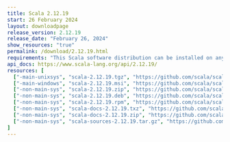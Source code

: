 ```yaml
---
title: Scala 2.12.19
start: 26 February 2024
layout: downloadpage
release_version: 2.12.19
release_date: "February 26, 2024"
show_resources: "true"
permalink: /download/2.12.19.html
requirements: "This Scala software distribution can be installed on any Unix-like or Windows system. It requires Java 8 or later, available <a href='https://www.java.com/'>here</a>."
api_docs: https://www.scala-lang.org/api/2.12.19/
resources: [
  ["-main-unixsys", "scala-2.12.19.tgz", "https://github.com/scala/scala/releases/download/v2.12.19/scala-2.12.19.tgz", "Mac OS X, Unix, Cygwin", "20.08M"],
  ["-main-windows", "scala-2.12.19.msi", "https://github.com/scala/scala/releases/download/v2.12.19/scala-2.12.19.msi", "Windows (msi installer)", "126.70M"],
  ["-non-main-sys", "scala-2.12.19.zip", "https://github.com/scala/scala/releases/download/v2.12.19/scala-2.12.19.zip", "Windows", "20.12M"],
  ["-non-main-sys", "scala-2.12.19.deb", "https://github.com/scala/scala/releases/download/v2.12.19/scala-2.12.19.deb", "Debian", "147.69M"],
  ["-non-main-sys", "scala-2.12.19.rpm", "https://github.com/scala/scala/releases/download/v2.12.19/scala-2.12.19.rpm", "RPM package", "126.95M"],
  ["-non-main-sys", "scala-docs-2.12.19.txz", "https://github.com/scala/scala/releases/download/v2.12.19/scala-docs-2.12.19.txz", "API docs", "54.88M"],
  ["-non-main-sys", "scala-docs-2.12.19.zip", "https://github.com/scala/scala/releases/download/v2.12.19/scala-docs-2.12.19.zip", "API docs", "109.81M"],
  ["-non-main-sys", "scala-sources-2.12.19.tar.gz", "https://github.com/scala/scala/archive/v2.12.19.tar.gz", "Sources", "6.7M"]
]
---
```

